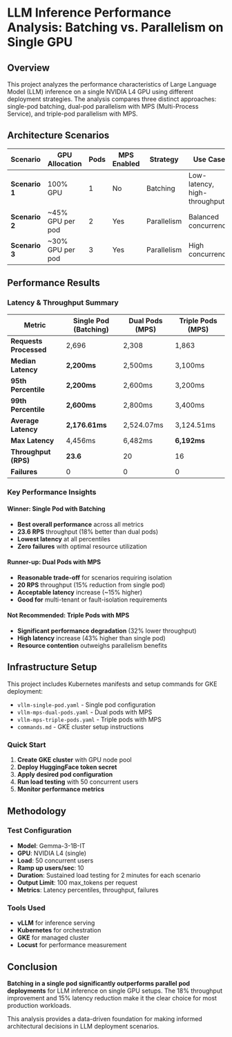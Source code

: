 # LLM Inference Performance Analysis: Batching vs. Parallelism on Single GPU

## Overview

This project analyzes the performance characteristics of Large Language Model (LLM) inference on a single NVIDIA L4 GPU using different deployment strategies. The analysis compares three distinct approaches: single-pod batching, dual-pod parallelism with MPS (Multi-Process Service), and triple-pod parallelism with MPS.

## Architecture Scenarios

| Scenario | GPU Allocation | Pods | MPS Enabled | Strategy | Use Case |
|----------|----------------|------|-------------|----------|----------|
| **Scenario 1** | 100% GPU | 1 | No | Batching | Low-latency, high-throughput |
| **Scenario 2** | ~45% GPU per pod | 2 | Yes | Parallelism | Balanced concurrency |
| **Scenario 3** | ~30% GPU per pod | 3 | Yes | Parallelism | High concurrency |

## Performance Results

### Latency & Throughput Summary

| Metric | Single Pod (Batching) | Dual Pods (MPS) | Triple Pods (MPS) |
|--------|----------------------|-----------------|-------------------|
| **Requests Processed** | 2,696 | 2,308 | 1,863 |
| **Median Latency** | **2,200ms** | 2,500ms | 3,100ms |
| **95th Percentile** | **2,200ms** | 2,600ms | 3,200ms |
| **99th Percentile** | **2,600ms** | 2,800ms | 3,400ms |
| **Average Latency** | **2,176.61ms** | 2,524.07ms | 3,124.51ms |
| **Max Latency** | 4,456ms | 6,482ms | **6,192ms** |
| **Throughput (RPS)** | **23.6** | 20 | 16 |
| **Failures** | 0 | 0 | 0 |

### Key Performance Insights

#### **Winner: Single Pod with Batching**
- **Best overall performance** across all metrics
- **23.6 RPS** throughput (18% better than dual pods)
- **Lowest latency** at all percentiles
- **Zero failures** with optimal resource utilization

#### **Runner-up: Dual Pods with MPS**
- **Reasonable trade-off** for scenarios requiring isolation
- **20 RPS** throughput (15% reduction from single pod)
- **Acceptable latency** increase (~15% higher)
- **Good for** multi-tenant or fault-isolation requirements

#### **Not Recommended: Triple Pods with MPS**
- **Significant performance degradation** (32% lower throughput)
- **High latency** increase (43% higher than single pod)
- **Resource contention** outweighs parallelism benefits

## Infrastructure Setup

This project includes Kubernetes manifests and setup commands for GKE deployment:

- `vllm-single-pod.yaml` - Single pod configuration
- `vllm-mps-dual-pods.yaml` - Dual pods with MPS
- `vllm-mps-triple-pods.yaml` - Triple pods with MPS
- `commands.md` - GKE cluster setup instructions

### Quick Start

1. **Create GKE cluster** with GPU node pool
2. **Deploy HuggingFace token secret**
3. **Apply desired pod configuration**
4. **Run load testing** with 50 concurrent users
5. **Monitor performance metrics**

## Methodology

### Test Configuration
- **Model**: Gemma-3-1B-IT
- **GPU**: NVIDIA L4 (single)
- **Load**: 50 concurrent users
- **Ramp up users/sec**: 10
- **Duration**: Sustained load testing for 2 minutes for each scenario
- **Output Limit**: 100 max_tokens per request
- **Metrics**: Latency percentiles, throughput, failures

### Tools Used
- **vLLM** for inference serving
- **Kubernetes** for orchestration
- **GKE** for managed cluster
- **Locust** for performance measurement

## Conclusion

**Batching in a single pod significantly outperforms parallel pod deployments** for LLM inference on single GPU setups. The 18% throughput improvement and 15% latency reduction make it the clear choice for most production workloads.

This analysis provides a data-driven foundation for making informed architectural decisions in LLM deployment scenarios.
